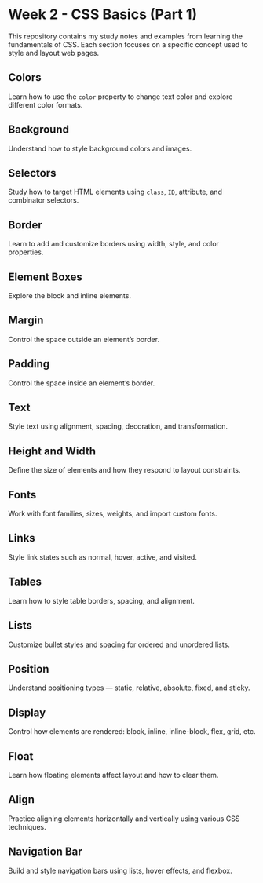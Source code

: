 # Week 2 - CSS Basics (Part 1)

This repository contains my study notes and examples from learning the fundamentals of CSS.
Each section focuses on a specific concept used to style and layout web pages.

## Colors

Learn how to use the `color` property to change text color and explore different color formats.

## Background

Understand how to style background colors and images.

## Selectors

Study how to target HTML elements using `class`, `ID`, attribute, and combinator selectors.

## Border

Learn to add and customize borders using width, style, and color properties.

## Element Boxes

Explore the block and inline elements.

## Margin

Control the space outside an element’s border.

## Padding

Control the space inside an element’s border.

## Text

Style text using alignment, spacing, decoration, and transformation.

## Height and Width

Define the size of elements and how they respond to layout constraints.

## Fonts

Work with font families, sizes, weights, and import custom fonts.

## Links

Style link states such as normal, hover, active, and visited.

## Tables

Learn how to style table borders, spacing, and alignment.

## Lists

Customize bullet styles and spacing for ordered and unordered lists.

## Position

Understand positioning types — static, relative, absolute, fixed, and sticky.

## Display

Control how elements are rendered: block, inline, inline-block, flex, grid, etc.

## Float

Learn how floating elements affect layout and how to clear them.

## Align

Practice aligning elements horizontally and vertically using various CSS techniques.

## Navigation Bar

Build and style navigation bars using lists, hover effects, and flexbox.
